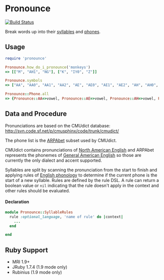 # Pronounce

[![Build Status](https://travis-ci.org/josephwilk/pronounce.png?branch=master)](https://travis-ci.org/josephwilk/pronounce)


Break words up into their <a href="http://en.wikipedia.org/wiki/Syllable">syllables</a> and <a href="http://en.wikipedia.org/wiki/Phone_(phonetics)">phones</a>.

## Usage

```ruby
require 'pronounce'

Pronounce.how_do_i_pronounce('monkeys')
=> [["M", "AH1", "NG"], ["K", "IY0", "Z"]]

Pronounce.symbols
=> ["AA", "AA0", "AA1", "AA2", "AE", "AE0", "AE1", "AE2", "AH", "AH0", "AH1", "AH2", "AO", "AO0", "AO1", "AO2", "AW", "AW0", "AW1", "AW2", "AY", "AY0", "AY1", "AY2", "B", "CH", "D", "DH", "EH", "EH0", "EH1", "EH2", "ER", "ER0", "ER1", "ER2", "EY", "EY0", "EY1", "EY2", "F", "G", "HH", "IH", "IH0", "IH1", "IH2", "IY", "IY0", "IY1", "IY2", "JH", "K", "L", "M", "N", "NG", "OW", "OW0", "OW1", "OW2", "OY", "OY0", "OY1", "OY2", "P", "R", "S", "SH", "T", "TH", "UH", "UH0", "UH1", "UH2", "UW", "UW0", "UW1", "UW2", "V", "W", "Y", "Z", "ZH"]

Pronounce::Phone.all
=> {Pronounce::AA=>vowel, Pronounce::AE=>vowel, Pronounce::AH=>vowel, Pronounce::AO=>vowel, Pronounce::AW=>vowel, Pronounce::AY=>vowel, Pronounce::B=>stop, Pronounce::CH=>affricate, Pronounce::D=>stop, Pronounce::DH=>fricative, Pronounce::EH=>vowel, Pronounce::ER=>vowel, Pronounce::EY=>vowel, Pronounce::F=>fricative, Pronounce::G=>stop, Pronounce::HH=>aspirate, Pronounce::IH=>vowel, Pronounce::IY=>vowel, Pronounce::JH=>affricate, Pronounce::K=>stop, Pronounce::L=>liquid, Pronounce::M=>nasal, Pronounce::N=>nasal, Pronounce::NG=>nasal, Pronounce::OW=>vowel, Pronounce::OY=>vowel, Pronounce::P=>stop, Pronounce::R=>liquid, Pronounce::S=>fricative, Pronounce::SH=>fricative, Pronounce::T=>stop, Pronounce::TH=>fricative, Pronounce::UH=>vowel, Pronounce::UW=>vowel, Pronounce::V=>fricative, Pronounce::W=>semivowel, Pronounce::Y=>semivowel, Pronounce::Z=>fricative, Pronounce::ZH=>fricative}

```

## Data and Procedure

Pronunciations are based on the CMUdict database: http://svn.code.sf.net/p/cmusphinx/code/trunk/cmudict/

The phone list is the <a href="http://en.wikipedia.org/wiki/Arpabet">ARPAbet</a> subset used by CMUdict.

CMUdict contains pronunciations of <a href="http://en.wikipedia.org/wiki/North_American_English">North American English</a> and ARPAbet represents the phonemes of <a href="http://en.wikipedia.org/wiki/General_American">General American English</a> so those are currently the only dialect and accent supported.

Syllables are split by scanning the pronunciation from the start to finish and applying rules of <a href="http://en.wikipedia.org/wiki/English_phonology">English phonology</a> to determine if the current phone is the start of a new syllable. Rules are defined by the rule DSL. A rule can return a boolean value or `nil` indicating that the rule doesn't apply in the context and other rules should be evaluated.

#### Declaration
```ruby
module Pronounce::SyllableRules
  rule :optional_language, 'name of rule' do |context|
    ...
  end

end
```

## Ruby Support

* MRI 1.9+
* JRuby 1.7.4 (1.9 mode only)
* Rubinius (1.9 mode only)
